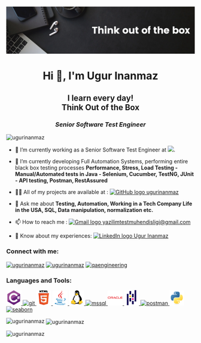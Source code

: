 
<img src="https://github.com/ugurinanmaz/ugurinanmaz/blob/main/LinkedInBanner.png"> </img>
<h1 align="center">Hi 👋, I'm Ugur Inanmaz</h1>
<h2 align="center">I learn every day! <br> Think Out of the Box </h2>

<h3 align="center"><i>Senior Software Test Engineer</i></h3>


<p align="left"> <img src="https://komarev.com/ghpvc/?username=ugurinanmaz&label=Profile%20views&color=0e75b6&style=flat" alt="ugurinanmaz" /> </p>

- 🔭 I’m currently working as a Senior Software Test Engineer at <img src="https://www.visa.com/images/homepage/visa_logo.png">.

- 🌱 I’m currently developing Full Automation Systems, performing entire black box testing processes **Performance, Stress, Load Testing -  Manual/Automated tests in Java - Selenium, Cucumber, TestNG, JUnit - API testing, Postman, RestAssured**

- <p> 👨‍💻 All of my projects are available at : 
  <a href="https://github.com/ugurinanmaz">
    <img src="https://github.githubassets.com/images/modules/logos_page/GitHub-Mark.png" alt="GitHub logo" width="30" height="30">
    ugurinanmaz
  </a>
</p>

- 💬 Ask me about **Testing, Automation, Working in a Tech Company Life in the USA, SQL, Data manipulation, normalization etc.**

- <p>📫 How to reach me : 
  <a href="mailto:yazilimtestmuhendisligi@gmail.com">
    <img src="https://ssl.gstatic.com/ui/v1/icons/mail/rfr/logo_gmail_lockup_default_2x_r2.png" alt="Gmail logo" width="90" height="30">
    yazilimtestmuhendisligi@gmail.com
  </a>
</p>

- <p>📄 Know about my experiences: 
  <a href="https://www.linkedin.com/in/ugurinanmaz">
    <img src="https://cdn-icons-png.flaticon.com/512/174/174857.png" alt="LinkedIn logo" width="30" height="30">
    Ugur Inanmaz
  </a>
</p>


<h3 align="left">Connect with me:</h3>
<p align="left">
<a href="https://linkedin.com/in/ugurinanmaz" target="blank"><img align="center" src="https://raw.githubusercontent.com/rahuldkjain/github-profile-readme-generator/master/src/images/icons/Social/linked-in-alt.svg" alt="ugurinanmaz" height="30" width="40" /></a>
<a href="https://kaggle.com/ugurinanmaz" target="blank"><img align="center" src="https://raw.githubusercontent.com/rahuldkjain/github-profile-readme-generator/master/src/images/icons/Social/kaggle.svg" alt="ugurinanmaz" height="30" width="40" /></a>
<a href="https://instagram.com/qaengineering" target="blank"><img align="center" src="https://raw.githubusercontent.com/rahuldkjain/github-profile-readme-generator/master/src/images/icons/Social/instagram.svg" alt="qaengineering" height="30" width="40" /></a>
</p>

<h3 align="left">Languages and Tools:</h3>
<p align="left"> <a href="https://www.w3schools.com/cs/" target="_blank" rel="noreferrer"> <img src="https://raw.githubusercontent.com/devicons/devicon/master/icons/csharp/csharp-original.svg" alt="csharp" width="40" height="40"/> </a> <a href="https://git-scm.com/" target="_blank" rel="noreferrer"> <img src="https://www.vectorlogo.zone/logos/git-scm/git-scm-icon.svg" alt="git" width="40" height="40"/> </a> <a href="https://www.w3.org/html/" target="_blank" rel="noreferrer"> <img src="https://raw.githubusercontent.com/devicons/devicon/master/icons/html5/html5-original-wordmark.svg" alt="html5" width="40" height="40"/> </a> <a href="https://www.java.com" target="_blank" rel="noreferrer"> <img src="https://raw.githubusercontent.com/devicons/devicon/master/icons/java/java-original.svg" alt="java" width="40" height="40"/> </a> <a href="https://www.linux.org/" target="_blank" rel="noreferrer"> <img src="https://raw.githubusercontent.com/devicons/devicon/master/icons/linux/linux-original.svg" alt="linux" width="40" height="40"/> </a> <a href="https://www.microsoft.com/en-us/sql-server" target="_blank" rel="noreferrer"> <img src="https://www.svgrepo.com/show/303229/microsoft-sql-server-logo.svg" alt="mssql" width="40" height="40"/> </a> <a href="https://www.oracle.com/" target="_blank" rel="noreferrer"> <img src="https://raw.githubusercontent.com/devicons/devicon/master/icons/oracle/oracle-original.svg" alt="oracle" width="40" height="40"/> </a> <a href="https://pandas.pydata.org/" target="_blank" rel="noreferrer"> <img src="https://raw.githubusercontent.com/devicons/devicon/2ae2a900d2f041da66e950e4d48052658d850630/icons/pandas/pandas-original.svg" alt="pandas" width="40" height="40"/> </a> <a href="https://postman.com" target="_blank" rel="noreferrer"> <img src="https://www.vectorlogo.zone/logos/getpostman/getpostman-icon.svg" alt="postman" width="40" height="40"/> </a> <a href="https://www.python.org" target="_blank" rel="noreferrer"> <img src="https://raw.githubusercontent.com/devicons/devicon/master/icons/python/python-original.svg" alt="python" width="40" height="40"/> </a> <a href="https://seaborn.pydata.org/" target="_blank" rel="noreferrer"> <img src="https://seaborn.pydata.org/_images/logo-mark-lightbg.svg" alt="seaborn" width="40" height="40"/> </a> </p>

<p><img align="left" src="https://github-readme-stats.vercel.app/api/top-langs?username=ugurinanmaz&show_icons=true&locale=en&layout=compact" alt="ugurinanmaz" /></p>

<p>&nbsp;<img align="center" src="https://github-readme-stats.vercel.app/api?username=ugurinanmaz&show_icons=true&locale=en" alt="ugurinanmaz" /></p>

<p><img align="center" src="https://github-readme-streak-stats.herokuapp.com/?user=ugurinanmaz&" alt="ugurinanmaz" /></p>
